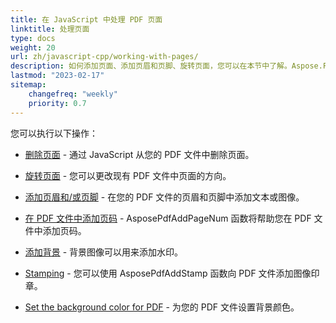 ```yaml
---
title: 在 JavaScript 中处理 PDF 页面
linktitle: 处理页面
type: docs
weight: 20
url: zh/javascript-cpp/working-with-pages/
description: 如何添加页面、添加页眉和页脚、旋转页面，您可以在本节中了解。Aspose.PDF for JavaScript via C++ 为您解释所有关于此主题的细节。
lastmod: "2023-02-17"
sitemap:
    changefreq: "weekly"
    priority: 0.7
---
```


您可以执行以下操作：

- [删除页面](/pdf/javascript-cpp/delete-pages/) - 通过 JavaScript 从您的 PDF 文件中删除页面。
- [旋转页面](/pdf/javascript-cpp/rotate-pages/) - 您可以更改现有 PDF 文件中页面的方向。
- [添加页眉和/或页脚](/pdf/javascript-cpp/add-headers-and-footers-of-pdf-file/) - 在您的 PDF 文件的页眉和页脚中添加文本或图像。
- [在 PDF 文件中添加页码](/pdf/javascript-cpp/add-page-number/) - AsposePdfAddPageNum 函数将帮助您在 PDF 文件中添加页码。

- [添加背景](/pdf/javascript-cpp/add-backgrounds/) - 背景图像可以用来添加水印。
- [Stamping](/pdf/javascript-cpp/stamping/) - 您可以使用 AsposePdfAddStamp 函数向 PDF 文件添加图像印章。
- [Set the background color for PDF](/pdf/javascript-cpp/set-background-color/) - 为您的 PDF 文件设置背景颜色。